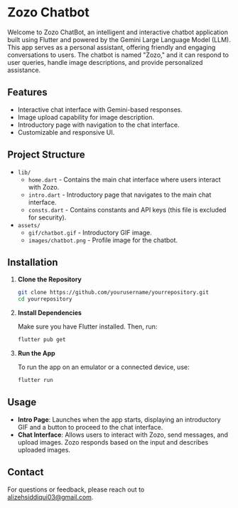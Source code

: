 # Zozo Chatbot

Welcome to Zozo ChatBot, an intelligent and interactive chatbot application built using Flutter and powered by the Gemini Large Language Model (LLM). This app serves as a personal assistant, offering friendly and engaging conversations to users. The chatbot is named "Zozo," and it can respond to user queries, handle image descriptions, and provide personalized assistance.

## Features

- Interactive chat interface with Gemini-based responses.
- Image upload capability for image description.
- Introductory page with navigation to the chat interface.
- Customizable and responsive UI.

## Project Structure

- `lib/`
  - `home.dart` - Contains the main chat interface where users interact with Zozo.
  - `intro.dart` - Introductory page that navigates to the main chat interface.
  - `consts.dart` - Contains constants and API keys (this file is excluded for security).
- `assets/`
  - `gif/chatbot.gif` - Introductory GIF image.
  - `images/chatbot.png` - Profile image for the chatbot.

## Installation

1. **Clone the Repository**

   ```bash
   git clone https://github.com/yourusername/yourrepository.git
   cd yourrepository
   ```

2. **Install Dependencies**

   Make sure you have Flutter installed. Then, run:

   ```bash
   flutter pub get
   ```

3. **Run the App**

   To run the app on an emulator or a connected device, use:

   ```bash
   flutter run
   ```

## Usage

- **Intro Page**: Launches when the app starts, displaying an introductory GIF and a button to proceed to the chat interface.
- **Chat Interface**: Allows users to interact with Zozo, send messages, and upload images. Zozo responds based on the input and describes uploaded images.

## Contact

For questions or feedback, please reach out to alizehsiddiqui03@gmail.com.
